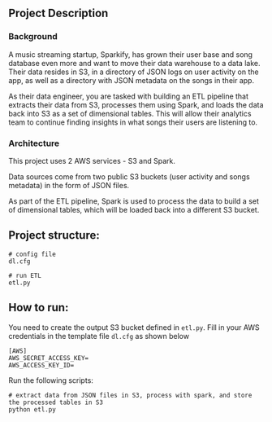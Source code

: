 ## Project Description

### Background

A music streaming startup, Sparkify, has grown their user base and song database even more and want to move their data warehouse to a data lake. Their data resides in S3, in a directory of JSON logs on user activity on the app, as well as a directory with JSON metadata on the songs in their app.

As their data engineer, you are tasked with building an ETL pipeline that extracts their data from S3, processes them using Spark, and loads the data back into S3 as a set of dimensional tables. This will allow their analytics team to continue finding insights in what songs their users are listening to.

### Architecture

This project uses 2 AWS services - S3 and Spark.

Data sources come from two public S3 buckets (user activity and songs metadata) in the form of JSON files.

As part of the ETL pipeline, Spark is used to process the data to build a set of dimensional tables, which will be loaded back into a different S3 bucket.

## Project structure:
```
# config file
dl.cfg

# run ETL
etl.py
```

## How to run:

You need to create the output S3 bucket defined in `etl.py`.
Fill in your AWS credentials in the template file `dl.cfg` as shown below

```
[AWS]
AWS_SECRET_ACCESS_KEY=
AWS_ACCESS_KEY_ID=
```

Run the following scripts:
```
# extract data from JSON files in S3, process with spark, and store the processed tables in S3
python etl.py
```

